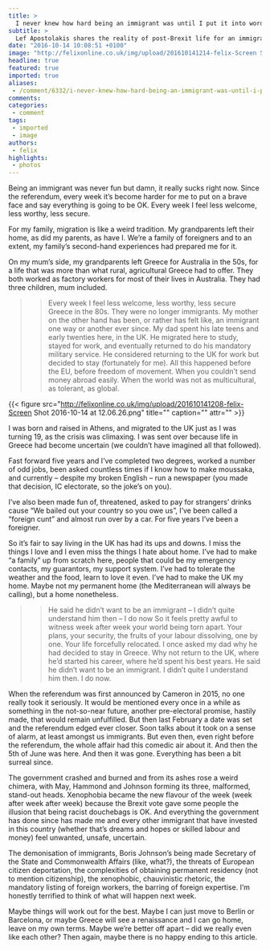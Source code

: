 ```yaml
---
title: >
  I never knew how hard being an immigrant was until I put it into words
subtitle: >
  Lef Apostolakis shares the reality of post-Brexit life for an immigrant
date: "2016-10-14 10:08:51 +0100"
image: "http://felixonline.co.uk/img/upload/201610141214-felix-Screen Shot 2016-10-14 at 12.08.27.png"
headline: true
featured: true
imported: true
aliases:
 - /comment/6332/i-never-knew-how-hard-being-an-immigrant-was-until-i-put-it-into-words
comments:
categories:
 - comment
tags:
 - imported
 - image
authors:
 - felix
highlights:
 - photos
---
```


Being an immigrant was never fun but damn, it really sucks right now. Since the referendum, every week it’s become harder for me to put on a brave face and say everything is going to be OK. Every week I feel less welcome, less worthy, less secure.

For my family, migration is like a weird tradition. My grandparents left their home, as did my parents, as have I. We’re a family of foreigners and to an extent, my family’s second-hand experiences had prepared me for it.

On my mum’s side, my grandparents left Greece for Australia in the 50s, for a life that was more than what rural, agricultural Greece had to offer. They both worked as factory workers for most of their lives in Australia. They had three children, mum included.
> > Every week I feel less welcome, less worthy, less secure
Greece in the 80s. They were no longer immigrants. My mother on the other hand has been, or rather has felt like, an immigrant one way or another ever since.  My dad spent his late teens and early twenties here, in the UK. He migrated here to study, stayed for work, and eventually returned to do his mandatory military service. He considered returning to the UK for work but decided to stay (fortunately for me). All this happened before the EU, before freedom of movement. When you couldn’t send money abroad easily. When the world was not as multicultural, as tolerant, as global.

{{< figure src="http://felixonline.co.uk/img/upload/201610141208-felix-Screen Shot 2016-10-14 at 12.06.26.png" title="" caption="" attr="" >}}

I was born and raised in Athens, and migrated to the UK just as I was turning 19, as the crisis was climaxing. I was sent over because life in Greece had become uncertain (we couldn’t have imagined all that followed).

Fast forward five years and I’ve completed two degrees, worked a number of odd jobs, been asked countless times if I know how to make moussaka, and currently – despite my broken English – run a newspaper (you made that decision, IC electorate, so the joke’s on you).

I’ve also been made fun of, threatened, asked to pay for strangers’ drinks cause “We bailed out your country so you owe us”, I’ve been called a “foreign cunt” and almost run over by a car. For five years I’ve been a foreigner.

So it’s fair to say living in the UK has had its ups and downs. I miss the things I love and I even miss the things I hate about home. I’ve had to make “a family” up from scratch here, people that could be my emergency contacts, my guarantors, my support system. I’ve had to tolerate the weather and the food, learn to love it even. I’ve had to make the UK my home. Maybe not my permanent home (the Mediterranean will always be calling), but a home nonetheless.
> > He said he didn’t want to be an immigrant – I didn’t quite understand him then – I do now
So it feels pretty awful to witness week after week your world being torn apart. Your plans, your security, the fruits of your labour dissolving, one by one. Your life forcefully relocated. I once asked my dad why he had decided to stay in Greece. Why not return to the UK, where he’d started his career, where he’d spent his best years. He said he didn’t want to be an immigrant. I didn’t quite I understand him then. I do now.

When the referendum was first announced by Cameron in 2015, no one really took it seriously. It would be mentioned every once in a while as something in the not-so-near future, another pre-electoral promise, hastily made, that would remain unfulfilled. But then last February a date was set and the referendum edged ever closer. Soon talks about it took on a sense of alarm, at least amongst us immigrants. But even then, even right before the referendum, the whole affair had this comedic air about it.
And then the 5th of June was here. And then it was gone. Everything has been a bit surreal since.

The government crashed and burned and from its ashes rose a weird chimera, with May, Hammond and Johnson forming its three, malformed, stand-out heads. Xenophobia became the new flavour of the week (week after week after week) because the Brexit vote gave some people the illusion that being racist douchebags is OK. And everything the government has done since has made me and every other immigrant that have invested in this country (whether that’s dreams and hopes or skilled labour and money) feel unwanted, unsafe, uncertain.

The demonisation of immigrants, Boris Johnson’s being made Secretary of the State and Commonwealth Affairs (like, what?), the threats of European citizen deportation, the complexities of obtaining permanent residency (not to mention citizenship), the xenophobic, chauvinistic rhetoric, the mandatory listing of foreign workers, the barring of foreign expertise. I’m honestly terrified to think of what will happen next week.

Maybe things will work out for the best.  Maybe I can just move to Berlin or Barcelona, or maybe Greece will see a renaissance  and I can go home, leave on my own terms. Maybe we’re better off apart – did we really even like each other? Then again, maybe there is no happy ending to this article.

